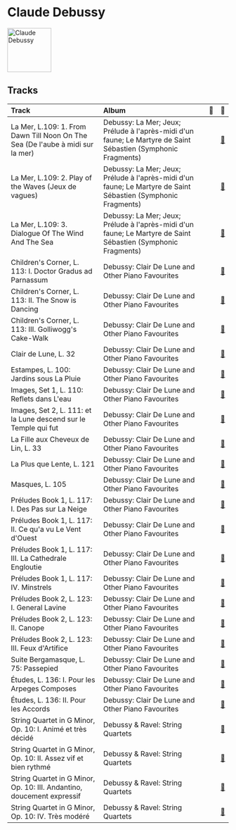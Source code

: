
# Claude Debussy


<img src="https://i.scdn.co/image/5e1155c852578ddf5d2cfea94ccb3a8a65efa882" alt="Claude Debussy" width="100" />

## Tracks

| Track                                                                          | Album                                                                                                         | 💚   | 🔗                                                          |
|:-------------------------------------------------------------------------------|:--------------------------------------------------------------------------------------------------------------|:----|:-----------------------------------------------------------|
| La Mer, L.109: 1. From Dawn Till Noon On The Sea (De l'aube à midi sur la mer) | Debussy: La Mer; Jeux; Prélude à l'après-midi d'un faune; Le Martyre de Saint Sébastien (Symphonic Fragments) |     | [🔗](https://open.spotify.com/track/50FSASeAGce3AQqlEKDXXZ) |
| La Mer, L.109: 2. Play of the Waves (Jeux de vagues)                           | Debussy: La Mer; Jeux; Prélude à l'après-midi d'un faune; Le Martyre de Saint Sébastien (Symphonic Fragments) |     | [🔗](https://open.spotify.com/track/55lmbVc4FLYlbHaPqiVjv2) |
| La Mer, L.109: 3. Dialogue Of The Wind And The Sea                             | Debussy: La Mer; Jeux; Prélude à l'après-midi d'un faune; Le Martyre de Saint Sébastien (Symphonic Fragments) |     | [🔗](https://open.spotify.com/track/49wWvRfrD7lABh3Rk4adg0) |
| Children's Corner, L. 113: I. Doctor Gradus ad Parnassum                       | Debussy: Clair De Lune and Other Piano Favourites                                                             |     | [🔗](https://open.spotify.com/track/1aXL5Y855TvjouIm1vSh7O) |
| Children's Corner, L. 113: II. The Snow is Dancing                             | Debussy: Clair De Lune and Other Piano Favourites                                                             |     | [🔗](https://open.spotify.com/track/6hCXrrfpaUZma0oeFOc2Vd) |
| Children's Corner, L. 113: III. Golliwogg's Cake-Walk                          | Debussy: Clair De Lune and Other Piano Favourites                                                             |     | [🔗](https://open.spotify.com/track/6FnhXHcD1a5N59PNri5Dfm) |
| Clair de Lune, L. 32                                                           | Debussy: Clair De Lune and Other Piano Favourites                                                             |     | [🔗](https://open.spotify.com/track/5u5aVJKjSMJr4zesMPz7bL) |
| Estampes, L. 100: Jardins sous La Pluie                                        | Debussy: Clair De Lune and Other Piano Favourites                                                             |     | [🔗](https://open.spotify.com/track/7s0WRtr7d2TWjtHBPQRLBU) |
| Images, Set 1, L. 110: Reflets dans L'eau                                      | Debussy: Clair De Lune and Other Piano Favourites                                                             |     | [🔗](https://open.spotify.com/track/6t81Lud8rl5TOfJHPX1ALu) |
| Images, Set 2, L. 111: et la Lune descend sur le Temple qui fut                | Debussy: Clair De Lune and Other Piano Favourites                                                             |     | [🔗](https://open.spotify.com/track/4uYqe6JOHty9Eu50ukMV3G) |
| La Fille aux Cheveux de Lin, L. 33                                             | Debussy: Clair De Lune and Other Piano Favourites                                                             |     | [🔗](https://open.spotify.com/track/0fpqOyC5DLDe5gAYKBB6X7) |
| La Plus que Lente, L. 121                                                      | Debussy: Clair De Lune and Other Piano Favourites                                                             |     | [🔗](https://open.spotify.com/track/6Q4CCXEvt06gqafDdVcc6i) |
| Masques, L. 105                                                                | Debussy: Clair De Lune and Other Piano Favourites                                                             |     | [🔗](https://open.spotify.com/track/2A5ByVSpCheGmtzBplfzF0) |
| Préludes Book 1, L. 117: I. Des Pas sur La Neige                               | Debussy: Clair De Lune and Other Piano Favourites                                                             |     | [🔗](https://open.spotify.com/track/6sabZsBLfsXuo2haLXZLkW) |
| Préludes Book 1, L. 117: II. Ce qu'a vu Le Vent d'Ouest                        | Debussy: Clair De Lune and Other Piano Favourites                                                             |     | [🔗](https://open.spotify.com/track/3fZny1uZNQIijobgJLIcwf) |
| Préludes Book 1, L. 117: III. La Cathedrale Engloutie                          | Debussy: Clair De Lune and Other Piano Favourites                                                             |     | [🔗](https://open.spotify.com/track/5u8xycIWRjusC3FmHy8Hmn) |
| Préludes Book 1, L. 117: IV. Minstrels                                         | Debussy: Clair De Lune and Other Piano Favourites                                                             |     | [🔗](https://open.spotify.com/track/3bnmqzWtNWzWaUqaUWl0dJ) |
| Préludes Book 2, L. 123: I. General Lavine                                     | Debussy: Clair De Lune and Other Piano Favourites                                                             |     | [🔗](https://open.spotify.com/track/4HsGko7qJ2hvCAsRbpb2cA) |
| Préludes Book 2, L. 123: II. Canope                                            | Debussy: Clair De Lune and Other Piano Favourites                                                             |     | [🔗](https://open.spotify.com/track/1SxHTLszv7kDWz2DH2n6LV) |
| Préludes Book 2, L. 123: III. Feux d'Artifice                                  | Debussy: Clair De Lune and Other Piano Favourites                                                             |     | [🔗](https://open.spotify.com/track/50W2AMW6hgDtv6MWyJfdPK) |
| Suite Bergamasque, L. 75: Passepied                                            | Debussy: Clair De Lune and Other Piano Favourites                                                             |     | [🔗](https://open.spotify.com/track/3GgKVPxhu0rxYpBXlBwPqw) |
| Études, L. 136: I. Pour les Arpeges Composes                                   | Debussy: Clair De Lune and Other Piano Favourites                                                             |     | [🔗](https://open.spotify.com/track/4TuCVkd3lAAE4AiMwdcR2W) |
| Études, L. 136: II. Pour les Accords                                           | Debussy: Clair De Lune and Other Piano Favourites                                                             |     | [🔗](https://open.spotify.com/track/6d1YufqXcgbxLI2j9FJYUI) |
| String Quartet in G Minor, Op. 10: I. Animé et très décidé                     | Debussy & Ravel: String Quartets                                                                              |     | [🔗](https://open.spotify.com/track/6VRCCEvDGOsiOe6M6qDsBq) |
| String Quartet in G Minor, Op. 10: II. Assez vif et bien rythmé                | Debussy & Ravel: String Quartets                                                                              |     | [🔗](https://open.spotify.com/track/4Az9YkyhksfJpgt00w01dl) |
| String Quartet in G Minor, Op. 10: III. Andantino, doucement expressif         | Debussy & Ravel: String Quartets                                                                              |     | [🔗](https://open.spotify.com/track/3ARP0EeVUiwPBc8OLhBCMg) |
| String Quartet in G Minor, Op. 10: IV. Très modéré                             | Debussy & Ravel: String Quartets                                                                              |     | [🔗](https://open.spotify.com/track/4RQxDeNkibXjHkIkBXify8) |